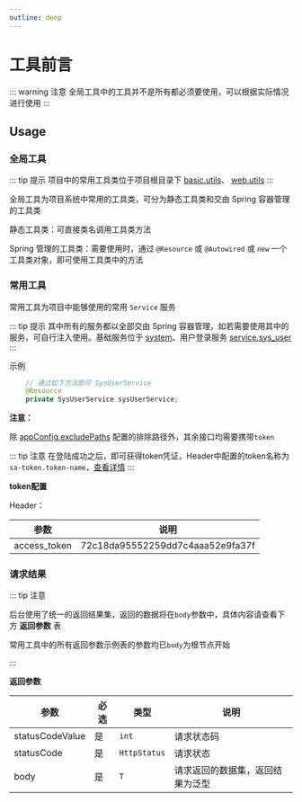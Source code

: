 ```yaml
---
outline: deep
---
```


# 工具前言

::: warning 注意
全局工具中的工具并不是所有都必须要使用，可以根据实际情况进行使用
:::

## Usage

### 全局工具

::: tip 提示
项目中的常用工具类位于项目根目录下 [basic.utils](https://github.com/elonehoo/benewy-template/tree/main/project/basic/src/main/java/com/beneway/basic/utils)、 [web.utils](https://github.com/elonehoo/benewy-template/tree/main/project/web/src/main/java/com/beneway/web/utils)
:::

全局工具为项目系统中常用的工具类，可分为静态工具类和交由 Spring 容器管理的工具类

静态工具类：可直接类名调用工具类方法

Spring 管理的工具类：需要使用时，通过 `@Resource` 或 `@Autowired` 或 `new` 一个工具类对象，即可使用工具类中的方法

### 常用工具

常用工具为项目中能够使用的常用 `Service` 服务

::: tip 提示
其中所有的服务都以全部交由 Spring 容器管理，如若需要使用其中的服务，可自行注入使用。基础服务位于 [system](https://github.com/elonehoo/benewy-template/tree/main/project/basic/src/main/java/com/beneway/basic/system)、用户登录服务 [service.sys_user](https://github.com/elonehoo/benewy-template/tree/main/project/core/src/main/java/com/beneway/core/service/sys_user)
:::

示例

```java
    // 通过如下方法即可 SysUserService
    @Resource
    private SysUserService sysUserService;
```

**注意：**

除 [appConfig.excludePaths](/app/settings#application-yml) 配置的排除路径外，其余接口均需要携带`token`

::: tip 注意
在登陆成功之后，即可获得token凭证，Header中配置的token名称为`sa-token.token-name`，[查看详情](/app/settings#application-basic-yml)
:::

**token配置**

Header：

| 参数 | 说明 |
| --- | --- |
| access_token | 72c18da95552259dd7c4aaa52e9fa37f |

### 请求结果

::: tip 注意

后台使用了统一的返回结果集，返回的数据将在`body`参数中，具体内容请查看下方 **返回参数** 表

常用工具中的所有返回参数示例表的参数均已`body`为根节点开始

:::

**返回参数**

| 参数 | 必选 | 类型 | 说明 |
|---|---|---|---|
| statusCodeValue | 是 | `int` | 请求状态码 |
| statusCode | 是 | `HttpStatus` | 请求状态 |
| body | 是 | `T` | 请求返回的数据集，返回结果为泛型 |
